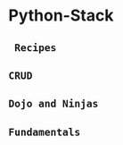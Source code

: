 # Python-Stack

## ``` Recipes```

## ``` CRUD ```

## ``` Dojo and Ninjas ```

## ``` Fundamentals ```
